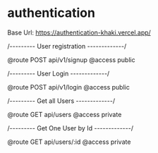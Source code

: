 # authentication

Base Url: https://authentication-khaki.vercel.app/


/--------- User registration -------------/

@route POST api/v1/signup
@access public

/--------- User Login -------------/

@route POST api/v1/login
@access public


/--------- Get all Users -------------/

@route GET api/users
@access private

/--------- Get One User by Id -------------/

@route GET api/users/:id
@access private
